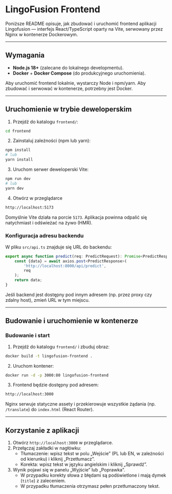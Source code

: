 # LingoFusion Frontend

Poniższe README opisuje, jak zbudować i uruchomić frontend aplikacji Lingofusion — interfejs React/TypeScript oparty na
Vite, serwowany przez Nginx w kontenerze Dockerowym.

---

## Wymagania

- **Node.js 18+** (zalecane do lokalnego developmentu).
- **Docker** + **Docker Compose** (do produkcyjnego uruchomienia).

Aby uruchomić frontend lokalnie, wystarczy Node i npm/yarn. Aby zbudować i serwować w kontenerze, potrzebny jest Docker.

---

## Uruchomienie w trybie deweloperskim

1. Przejdź do katalogu `frontend/`:

```bash
cd frontend
```

2. Zainstaluj zależności (npm lub yarn):

```bash
npm install
# lub
yarn install
```

3. Uruchom serwer deweloperski Vite:

```bash
npm run dev
# lub
yarn dev
```

4. Otwórz w przeglądarce

```bash
http://localhost:5173
```

Domyślnie Vite działa na porcie `5173`. Aplikacja powinna odpalić się natychmiast i odświeżać na żywo (HMR).

### Konfiguracja adresu backendu

W pliku `src/api.ts` znajduje się URL do backendu:

```ts
export async function predict(req: PredictRequest): Promise<PredictResponse> {
    const {data} = await axios.post<PredictResponse>(
        'http://localhost:8000/api/predict',
        req
    );
    return data;
}
```

Jeśli backend jest dostępny pod innym adresem (np. przez proxy czy zdalny host), zmień URL w tym miejscu.

---

## Budowanie i uruchomienie w kontenerze

### Budowanie i start

1. Przejdź do katalogu `frontend/` i zbuduj obraz:

```bash
docker build -t lingofusion-frontend .
```

2. Uruchom kontener:

```bash
docker run -d -p 3000:80 lingofusion-frontend
```

3. Frontend będzie dostępny pod adresem:

```bash
http://localhost:3000
```

Nginx serwuje statyczne assety i przekierowuje wszystkie żądania (np. `/translate`) do `index.html` (React Router).

---

## Korzystanie z aplikacji

1. Otwórz `http://localhost:3000` w przeglądarce.
2. Przełączaj zakładki w nagłówku:
    - Tłumaczenie: wpisz tekst w polu „Wejście” (PL lub EN, w zależności od kierunku) i kliknij „Przetłumacz”.
    - Korekta: wpisz tekst w języku angielskim i kliknij „Sprawdź”.
3. Wynik pojawi się w panelu „Wyjście” lub „Poprawka”.
    - W przypadku korekty słowa z błędami są podświetlone i mają dymek (`title`) z zaleceniem.
    - W przypadku tłumaczenia otrzymasz pełen przetłumaczony tekst.
